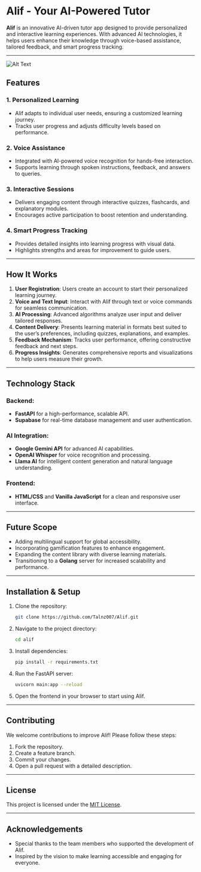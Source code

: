 # Alif - Your AI-Powered Tutor

**Alif** is an innovative AI-driven tutor app designed to provide personalized and interactive learning experiences. With advanced AI technologies, it helps users enhance their knowledge through voice-based assistance, tailored feedback, and smart progress tracking.

---

![Alt Text]([.app/frontend/assets](https://github.com/Talnz007/Alif/blob/master/app/frontend/assets/ALIIFFF.png?raw=true))

## Features

### 1. **Personalized Learning**
- Alif adapts to individual user needs, ensuring a customized learning journey.
- Tracks user progress and adjusts difficulty levels based on performance.

### 2. **Voice Assistance**
- Integrated with AI-powered voice recognition for hands-free interaction.
- Supports learning through spoken instructions, feedback, and answers to queries.

### 3. **Interactive Sessions**
- Delivers engaging content through interactive quizzes, flashcards, and explanatory modules.
- Encourages active participation to boost retention and understanding.

### 4. **Smart Progress Tracking**
- Provides detailed insights into learning progress with visual data.
- Highlights strengths and areas for improvement to guide users.

---

## How It Works

1. **User Registration**: Users create an account to start their personalized learning journey.
2. **Voice and Text Input**: Interact with Alif through text or voice commands for seamless communication.
3. **AI Processing**: Advanced algorithms analyze user input and deliver tailored responses.
4. **Content Delivery**: Presents learning material in formats best suited to the user’s preferences, including quizzes, explanations, and examples.
5. **Feedback Mechanism**: Tracks user performance, offering constructive feedback and next steps.
6. **Progress Insights**: Generates comprehensive reports and visualizations to help users measure their growth.

---

## Technology Stack

### Backend:
- **FastAPI** for a high-performance, scalable API.
- **Supabase** for real-time database management and user authentication.

### AI Integration:
- **Google Gemini API** for advanced AI capabilities.
- **OpenAI Whisper** for voice recognition and processing.
- **Llama AI** for intelligent content generation and natural language understanding.

### Frontend:
- **HTML/CSS** and **Vanilla JavaScript** for a clean and responsive user interface.

---

## Future Scope
- Adding multilingual support for global accessibility.
- Incorporating gamification features to enhance engagement.
- Expanding the content library with diverse learning materials.
- Transitioning to a **Golang** server for increased scalability and performance.

---

## Installation & Setup

1. Clone the repository:
   ```bash
   git clone https://github.com/Talnz007/Alif.git
   ```
2. Navigate to the project directory:
   ```bash
   cd alif
   ```
3. Install dependencies:
   ```bash
   pip install -r requirements.txt
   ```
4. Run the FastAPI server:
   ```bash
   uvicorn main:app --reload
   ```
5. Open the frontend in your browser to start using Alif.

---

## Contributing
We welcome contributions to improve Alif! Please follow these steps:
1. Fork the repository.
2. Create a feature branch.
3. Commit your changes.
4. Open a pull request with a detailed description.

---

## License
This project is licensed under the [MIT License](LICENSE).

---

## Acknowledgements
- Special thanks to the team members who supported the development of Alif.
- Inspired by the vision to make learning accessible and engaging for everyone.
